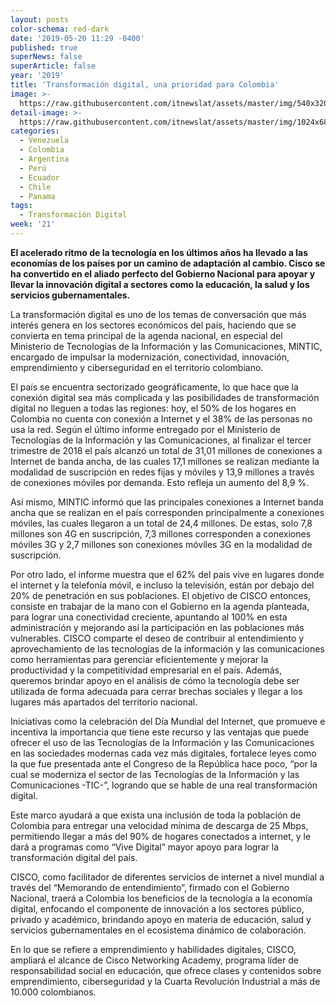 ```yaml
---
layout: posts
color-schema: red-dark
date: '2019-05-20 11:29 -0400'
published: true
superNews: false
superArticle: false
year: '2019'
title: 'Transformación digital, una prioridad para Colombia'
image: >-
  https://raw.githubusercontent.com/itnewslat/assets/master/img/540x320/TransformacionDigital-p.jpg
detail-image: >-
  https://raw.githubusercontent.com/itnewslat/assets/master/img/1024x680/TransformacionDigital-g.jpg
categories:
  - Venezuela
  - Colombia
  - Argentina
  - Perú
  - Ecuador
  - Chile
  - Panama
tags:
  - Transformación Digital
week: '21'
---
```

**El acelerado ritmo de la tecnología en los últimos años ha llevado a las economías de los países por un camino de adaptación al cambio. Cisco se ha convertido en el aliado perfecto del Gobierno Nacional para apoyar y llevar la innovación digital a sectores como la educación, la salud y los servicios gubernamentales.**

La transformación digital es uno de los temas de conversación que más interés genera en los sectores económicos del país, haciendo que se convierta en tema principal de la agenda nacional, en especial del Ministerio de Tecnologías de la Información y las Comunicaciones, MINTIC, encargado de impulsar la modernización, conectividad, innovación, emprendimiento y ciberseguridad en el territorio colombiano. 

El país se encuentra sectorizado geográficamente, lo que hace que la conexión digital sea más complicada y las posibilidades de transformación digital no lleguen a todas las regiones: hoy, el 50% de los hogares en Colombia no cuenta con conexión a Internet y el 38% de las personas no usa la red. Según el último informe entregado por el Ministerio de Tecnologías de la Información y las Comunicaciones, al finalizar el tercer trimestre de 2018 el país alcanzó un total de 31,01 millones de conexiones a Internet de banda ancha, de las cuales 17,1 millones se realizan mediante la modalidad de suscripción en redes fijas y móviles y 13,9 millones a través de conexiones móviles por demanda. Esto refleja un aumento del 8,9 %.

Así mismo, MINTIC informó que las principales conexiones a Internet banda ancha que se realizan en el país corresponden principalmente a conexiones móviles, las cuales llegaron a un total de 24,4 millones. De estas, solo 7,8 millones son 4G en suscripción, 7,3 millones corresponden a conexiones móviles 3G y 2,7 millones son conexiones móviles 3G en la modalidad de suscripción. 

Por otro lado, el informe muestra que el 62% del país vive en lugares donde el internet y la telefonía móvil, e incluso la televisión, están por debajo del 20% de penetración en sus poblaciones. El objetivo de CISCO entonces, consiste en trabajar de la mano con el Gobierno en la agenda planteada, para lograr una conectividad creciente, apuntando al 100% en esta administración y mejorando así la participación en las poblaciones más vulnerables. 
CISCO comparte el deseo de contribuir al entendimiento y aprovechamiento de las tecnologías de la información y las comunicaciones como herramientas para gerenciar eficientemente y mejorar la productividad y la competitividad empresarial en el país. Además, queremos brindar apoyo en el análisis de cómo la tecnología debe ser utilizada de forma adecuada para cerrar brechas sociales y llegar a los lugares más apartados del territorio nacional. 

Iniciativas como la celebración del Día Mundial del Internet, que promueve e incentiva la importancia que tiene este recurso y las ventajas que puede ofrecer el uso de las Tecnologías de la Información y las Comunicaciones en las sociedades modernas cada vez más digitales, fortalece leyes como la que fue presentada ante el Congreso de la República hace poco, “por la cual se moderniza el sector de las Tecnologías de la Información y las Comunicaciones -TIC-”, logrando que se hable de una real transformación digital. 

Este marco ayudará a que exista una inclusión de toda la población de Colombia para entregar una velocidad mínima de descarga de 25 Mbps, permitiendo llegar a más del 90% de hogares conectados a internet, y le dará a programas como “Vive Digital” mayor apoyo para lograr la transformación digital del país. 

CISCO, como facilitador de diferentes servicios de internet a nivel mundial a través del “Memorando de entendimiento”, firmado con el Gobierno Nacional, traerá a Colombia los beneficios de la tecnología a la economía digital, enfocando el componente de innovación a los sectores público, privado y académico, brindando apoyo en materia de educación, salud y servicios gubernamentales en el ecosistema dinámico de colaboración.

En lo que se refiere a emprendimiento y habilidades digitales, CISCO, ampliará el alcance de Cisco Networking Academy, programa líder de responsabilidad social en educación, que ofrece clases y contenidos sobre emprendimiento, ciberseguridad y la Cuarta Revolución Industrial a más de 10.000 colombianos.